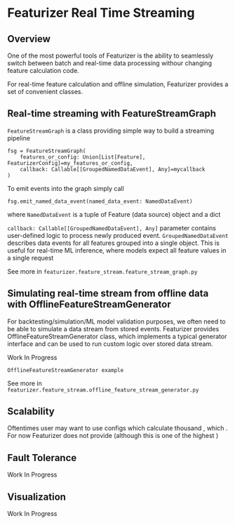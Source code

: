 # Featurizer Real Time Streaming

## Overview

One of the most powerful tools of Featurizer is the ability to seamlessly switch
between batch and real-time data processing withour changing feature calculation code.

For real-time feature calculation and offline simulation, Featurizer provides a set of convenient classes.

## Real-time streaming with FeatureStreamGraph

```FeatureStreamGraph``` is a class providing simple way to build a streaming pipeline

```
fsg = FeatureStreamGraph(
    features_or_config: Union[List[Feature], FeaturizerConfig]=my_features_or_config,
    callback: Callable[[GroupedNamedDataEvent], Any]=mycallback
)
```

To emit events into the graph simply call

```
fsg.emit_named_data_event(named_data_event: NamedDataEvent)
```

where ```NamedDataEvent``` is a tuple of Feature (data source) object and a dict

```callback: Callable[[GroupedNamedDataEvent], Any]``` parameter contains user-defined logic to process newly 
produced event. ```GroupedNamedDataEvent``` describes data events for all features grouped into a single object. 
This is useful for real-time ML inference, where models expect all feature values in a single request

See more in ```featurizer.feature_stream.feature_stream_graph.py```


## Simulating real-time stream from offline data with OfflineFeatureStreamGenerator

For backtesting/simulation/ML model validation purposes, we often need to be able to simulate
a data stream from stored events. Featurizer provides OfflineFeatureStreamGenerator class, which
implements a typical generator interface and can be used to run custom logic over stored
data stream.

Work In Progress 

```
OfflineFeatureStreamGenerator example
```

See more in ```featurizer.feature_stream.offline_feature_stream_generator.py```


## Scalability

Oftentimes user may want to use configs which calculate thousand , which  . For now Featurizer does not provide (although this is one of the
highest )

## Fault Tolerance

Work In Progress

## Visualization

Work In Progress

